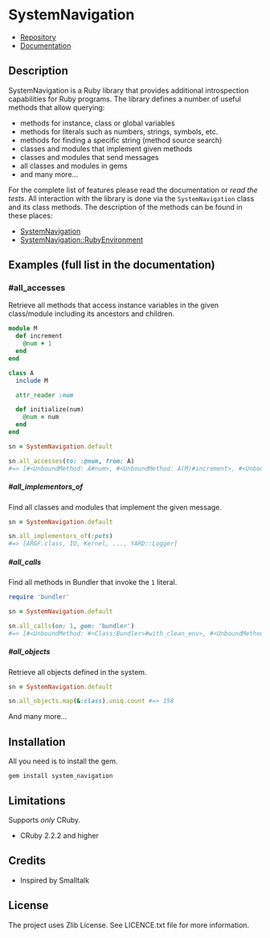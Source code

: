 SystemNavigation
==

* [Repository](https://github.com/kyrylo/system_navigation/)
* [Documentation](http://www.rubydoc.info/gems/system_navigation)

Description
-----------

SystemNavigation is a Ruby library that provides additional introspection
capabilities for Ruby programs. The library defines a number of useful methods
that allow querying:

* methods for instance, class or global variables
* methods for literals such as numbers, strings, symbols, etc.
* methods for finding a specific string (method source search)
* classes and modules that implement given methods
* classes and modules that send messages
* all classes and modules in gems
* and many more...

For the complete list of features please read the documentation or _read the
tests_. All interaction with the library is done via the `SystemNavigation`
class and its class methods. The description of the methods can be found in
these places:

* [SystemNavigation](http://www.rubydoc.info/gems/system_navigation/SystemNavigation)
* [SystemNavigation::RubyEnvironment](http://www.rubydoc.info/gems/system_navigation/SystemNavigation/RubyEnvironment)

Examples (full list in the documentation)
--

### #all_accesses

Retrieve all methods that access instance variables in the given class/module
including its ancestors and children.

```ruby
module M
  def increment
    @num + 1
  end
end

class A
  include M

  attr_reader :num

  def initialize(num)
    @num = num
  end
end

sn = SystemNavigation.default

sn.all_accesses(to: :@num, from: A)
#=> [#<UnboundMethod: A#num>, #<UnboundMethod: A(M)#increment>, #<UnboundMethod: A#initialize>]
```

##### #all_implementors_of

Find all classes and modules that implement the given message.

```ruby
sn = SystemNavigation.default

sn.all_implementors_of(:puts)
#=> [ARGF.class, IO, Kernel, ..., YARD::Logger]
```

##### #all_calls

Find all methods in Bundler that invoke the `1` literal.

```ruby
require 'bundler'

sn = SystemNavigation.default

sn.all_calls(on: 1, gem: 'bundler')
#=> [#<UnboundMethod: #<Class:Bundler>#with_clean_env>, #<UnboundMethod: #<Class:Bundler>#eval_gemspec>]
```

##### #all_objects

Retrieve all objects defined in the system.

```ruby
sn = SystemNavigation.default

sn.all_objects.map(&:class).uniq.count #=> 158
```

And many more...

Installation
------------

All you need is to install the gem.

    gem install system_navigation

Limitations
-----------

Supports *only* CRuby.

* CRuby 2.2.2 and higher

Credits
-------

* Inspired by Smalltalk

License
-------

The project uses Zlib License. See LICENCE.txt file for more information.
